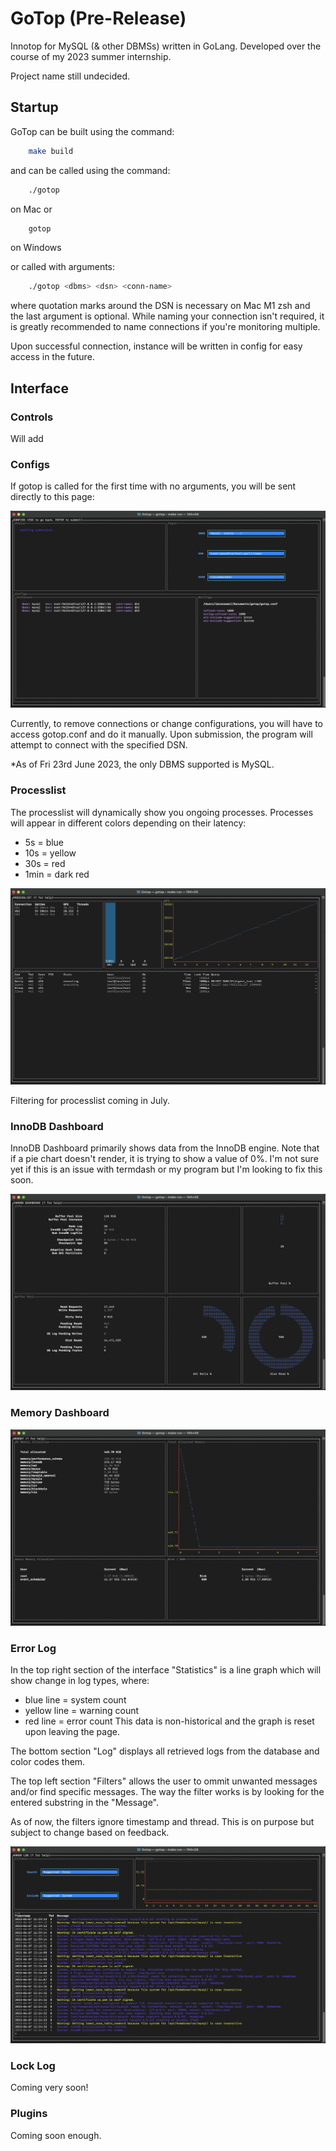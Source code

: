 # GoTop (Pre-Release)
Innotop for MySQL (& other DBMSs) written in GoLang.
Developed over the course of my 2023 summer internship.

Project name still undecided.

## Startup
GoTop can be built using the command:
```bash
    make build
```

and can be called using the command:
```bash
    ./gotop
```

on Mac or 
```bash
    gotop
```

on Windows

or called with arguments:
```bash
    ./gotop <dbms> <dsn> <conn-name>
```
where quotation marks around the DSN is necessary on Mac M1 zsh and the last argument is optional.
While naming your connection isn't required, it is greatly recommended to name connections if you're monitoring multiple.

Upon successful connection, instance will be written in config for easy access in the future.

## Interface
### Controls
Will add

### Configs
If gotop is called for the first time with no arguments, you will be sent directly to this page:

![ConfigPage](https://github.com/raneamri/gotop/blob/main/img/config.png)

Currently, to remove connections or change configurations, you will have to access gotop.conf and do it manually.
Upon submission, the program will attempt to connect with the specified DSN.

*As of Fri 23rd June 2023, the only DBMS supported is MySQL.

### Processlist
The processlist will dynamically show you ongoing processes. Processes will appear in different colors depending on their latency:
- 5s = blue
- 10s = yellow
- 30s = red
- 1min = dark red

![Processlist](https://github.com/raneamri/gotop/blob/main/img/processlist.png)

Filtering for processlist coming in July.

### InnoDB Dashboard
InnoDB Dashboard primarily shows data from the InnoDB engine.
Note that if a pie chart doesn't render, it is trying to show a value of 0%.
I'm not sure yet if this is an issue with termdash or my program but I'm looking to fix this soon.

![InnoDBDashboard](https://github.com/raneamri/gotop/blob/main/img/innodb.png)

### Memory Dashboard
![MemoryDashboard](https://github.com/raneamri/gotop/blob/main/img/memory.png)

### Error Log
In the top right section of the interface "Statistics" is a line graph which will show change in log types, where:
- blue line = system count
- yellow line = warning count
- red line = error count
This data is non-historical and the graph is reset upon leaving the page.

The bottom section "Log" displays all retrieved logs from the database and color codes them.

The top left section "Filters" allows the user to ommit unwanted messages and/or find specific messages.
The way the filter works is by looking for the entered substring in the "Message".

As of now, the filters ignore timestamp and thread. This is on purpose but subject to change based on feedback.

![ErrorLog](https://github.com/raneamri/gotop/blob/main/img/error.png)

### Lock Log
Coming very soon!

### Plugins
Coming soon enough.